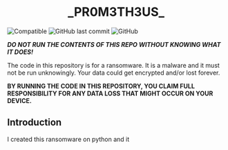 <h1 align="center">
  _PR0M3TH3US_
 </h1>
 
<img alt = "Compatible" src="https://img.shields.io/badge/Windows%20%26%20Linux-Compatible-brightgreen"> <img alt="GitHub last commit" src="https://img.shields.io/github/last-commit/c0ncatenate/python-ransomware"> <img alt="GitHub" src="https://img.shields.io/github/license/c0ncatenate/python-ransomware">


***DO NOT RUN THE CONTENTS OF THIS REPO WITHOUT KNOWING WHAT IT DOES!***


The code in this repository is for a ransomware.
It is a malware and it must not be run unknowingly.
Your data could get encrypted and/or lost forever.

**BY RUNNING THE CODE IN THIS REPOSITORY, YOU CLAIM FULL RESPONSIBILITY FOR ANY DATA LOSS THAT MIGHT OCCUR ON YOUR DEVICE.**

## Introduction

I created this ransomware on python and it 
